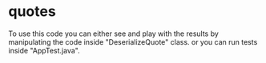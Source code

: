# quotes

To use this code you can either see and play with the results by manipulating the code inside "DeserializeQuote" class. or you can run tests inside  "AppTest.java".